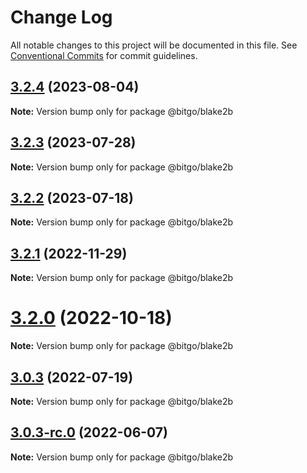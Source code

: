 # Change Log

All notable changes to this project will be documented in this file.
See [Conventional Commits](https://conventionalcommits.org) for commit guidelines.

## [3.2.4](https://github.com/BitGo/BitGoJS/compare/@bitgo/blake2b@3.2.2...@bitgo/blake2b@3.2.4) (2023-08-04)

**Note:** Version bump only for package @bitgo/blake2b

## [3.2.3](https://github.com/BitGo/BitGoJS/compare/@bitgo/blake2b@3.2.2...@bitgo/blake2b@3.2.3) (2023-07-28)

**Note:** Version bump only for package @bitgo/blake2b

## [3.2.2](https://github.com/BitGo/BitGoJS/compare/@bitgo/blake2b@3.2.1...@bitgo/blake2b@3.2.2) (2023-07-18)

**Note:** Version bump only for package @bitgo/blake2b

## [3.2.1](https://github.com/BitGo/BitGoJS/compare/@bitgo/blake2b@3.2.0...@bitgo/blake2b@3.2.1) (2022-11-29)

**Note:** Version bump only for package @bitgo/blake2b

# [3.2.0](https://github.com/BitGo/BitGoJS/compare/@bitgo/blake2b@3.0.3-rc.0...@bitgo/blake2b@3.2.0) (2022-10-18)

**Note:** Version bump only for package @bitgo/blake2b

## [3.0.3](https://github.com/BitGo/BitGoJS/compare/@bitgo/blake2b@3.0.3-rc.0...@bitgo/blake2b@3.0.3) (2022-07-19)

**Note:** Version bump only for package @bitgo/blake2b

## [3.0.3-rc.0](https://github.com/BitGo/BitGoJS/compare/@bitgo/blake2b@3.0.2...@bitgo/blake2b@3.0.3-rc.0) (2022-06-07)

**Note:** Version bump only for package @bitgo/blake2b
